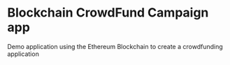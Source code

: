 # Blockchain CrowdFund Campaign app

Demo application using the Ethereum Blockchain to create a crowdfunding application
